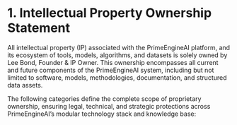 # 1. Intellectual Property Ownership Statement

All intellectual property (IP) associated with the PrimeEngineAI platform, and its ecosystem of tools, models, algorithms, and datasets is solely owned by Lee Bond, Founder & IP Owner. This ownership encompasses all current and future components of the PrimeEngineAI system, including but not limited to software, models, methodologies, documentation, and structured data assets.

The following categories define the complete scope of proprietary ownership, ensuring legal, technical, and strategic protections across PrimeEngineAI’s modular technology stack and knowledge base:

